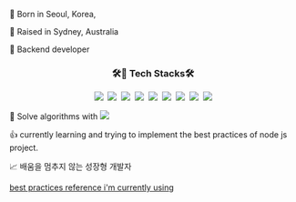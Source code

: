 :tiger: Born in Seoul, Korea,

:koala: Raised in Sydney, Australia

👀 Backend developer

<h3 align="center"><b>🛠🌱 Tech Stacks🛠</b></h3>

<p align="center">
<img src="https://img.shields.io/badge/JAVA-007396?style=for-the-badge&logo=java&logoColor=white">&nbsp
<img src="https://img.shields.io/badge/Spring-6DB33F?style=for-the-badge&logo=Spring&logoColor=white">&nbsp
<img src="https://img.shields.io/badge/javascript-F7DF1E?style=for-the-badge&logo=javascript&logoColor=black">&nbsp
<img src="https://img.shields.io/badge/-NodeJS-yellow?style=for-the-badge&logo=Node.js&logoColor=white">&nbsp   
<img src="https://img.shields.io/badge/oracle-F80000?style=for-the-badge&logo=oracle&logoColor=white">&nbsp
<img src="https://img.shields.io/badge/mysql-4479A1?style=for-the-badge&logo=mysql&logoColor=white">&nbsp
<img src="https://img.shields.io/badge/mariaDB-003545?style=for-the-badge&logo=mariaDB&logoColor=white">&nbsp
<img src="https://img.shields.io/badge/MongoDB-47A248?style=for-the-badge&logo=MongoDB&logoColor=white"/>&nbsp
<img src="https://img.shields.io/badge/react-61DAFB?style=for-the-badge&logo=react&logoColor=black"></p>


:robot: Solve algorithms with <img src="https://img.shields.io/badge/Python-3766AB?style=flat-square&logo=Python&logoColor=white"/> 


:thumbsup: currently learning and trying to implement the best practices of node js project. 

📈 배움을 멈추지 않는 성장형 개발자

[best practices reference i'm currently using](https://github.com/goldbergyoni/nodebestpractices)
